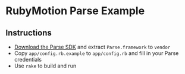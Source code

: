 # RubyMotion Parse Example

## Instructions

* [Download the Parse SDK](https://parse.com/downloads/ios/parse-library/latest) and extract `Parse.framework` to `vendor`
* Copy `app/config.rb.example` to `app/config.rb` and fill in your Parse credentials
* Use `rake` to build and run